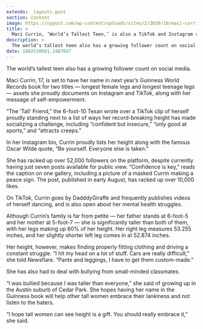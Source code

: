 ```yaml
--- 
extends: _layouts.post 
section: content 
image: https://nypost.com/wp-content/uploads/sites/2/2020/10/maci-currin-24.jpg?quality=90&strip=all&w=1200 
title: > 
  Maci Currin, ‘World’s Tallest Teen,’ is also a TikTok and Instagram star 
description: > 
  The world’s tallest teen also has a growing follower count on social media.“Confidence is key,” reads the caption on one gallery, including a picture of a masked Currin making a peace sign.On TikTok, Currin goes by DadddyGiraffe and frequently publishes videos of herself dancing, and is also open about her mental health struggles.She hopes having her name in the Guinness book will help other tall women embrace their lankiness and not listen to the haters.“I hope tall women can see height is a gift. 
date: 1602530601.2487047 
--- 
```

The world’s tallest teen also has a growing follower count on social media.

Maci Currin, 17, is set to have her name in next year’s Guinness World Records book for two titles — longest female legs and longest teenage legs — assets she proudly documents on Instagram and TikTok, along with her message of self-empowerment.

“The ‘Tall’ Friend,” the 6-foot-10 Texan wrote over a TikTok clip of herself proudly standing next to a list of ways her record-breaking height has made socializing a challenge, including “confident but insecure,” “only good at sports,” and “attracts creeps.”

In her Instagram bio, Currin proudly lists her height along with the famous Oscar Wilde quote, “Be yourself. Everyone else is taken.”

She has racked up over 52,000 followers on the platform, despite currently having just seven posts available for public view. “Confidence is key,” reads the caption on one gallery, including a picture of a masked Currin making a peace sign. The post, published in early August, has racked up over 10,000 likes.

On TikTok, Currin goes by DadddyGiraffe and frequently publishes videos of herself dancing, and is also open about her mental health struggles.

Although Currin’s family is far from petite — her father stands at 6-foot-5 and her mother at 5-foot-7 — she is significantly taller than both of them, with her legs making up 60% of her height. Her right leg measures 53.255 inches, and her slightly shorter left leg comes in at 52.874 inches.

Her height, however, makes finding properly fitting clothing and driving a constant struggle. “I hit my head on a lot of stuff. Cars are really difficult,” she told Newsflare. “Pants and leggings, I have to get them custom-made.”

She has also had to deal with bullying from small-minded classmates.

“I was bullied because I was taller than everyone,” she said of growing up in the Austin suburb of Cedar Park. She hopes having her name in the Guinness book will help other tall women embrace their lankiness and not listen to the haters.

“I hope tall women can see height is a gift. You should really embrace it,” she said.